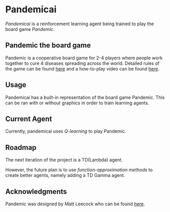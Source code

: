 # Pandemicai
*Pandemicai* is a reinforcement learning agent being trained to play the board game *Pandemic*.

## Pandemic the board game
Pandemic is a cooperative board game for 2-4 players where
people work together to cure 4 diseases spreading across the world.
Detailed rules of the game can be found
[here](https://images-cdn.zmangames.com/us-east-1/filer_public/25/12/251252dd-1338-4f78-b90d-afe073c72363/zm7101_pandemic_rules.pdf)
and a how-to-play video can be found [here](https://www.shutupandsitdown.com/videos/how-play-pandemic-legacy/).

## Usage
Pandemicai has a built-in representation of the board game Pandemic.
This can be ran with or without graphics in order to train learning agents.

## Current Agent
Currently, pandemicai uses *Q-learning* to play Pandemic.

## Roadmap
The next iteration of the project is a TD(Lambda) agent.

However, the future plan is to use *function-approximation methods* to create better agents,
namely adding a TD Gamma agent.

## Acknowledgments
Pandemic was designed by Matt Leecock who can be found [here](https://www.leacock.com/).
